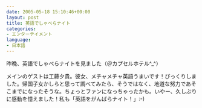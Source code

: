 ```yaml
---
date: 2005-05-18 15:10:46+00:00
layout: post
title: 英語でしゃべらナイト
categories:
- エンターテイメント
language:
- 日本語
---
```


昨晩、英語でしゃべらナイトを見ました（＠カプセルホテル^_^）

メインのゲストは工藤夕貴。彼女、メチャメチャ英語うまいです！びっくりしました。帰国子女かしらと思って調べてみたら、そうではなく、地道な努力であそこまでになったそうな。ちょっとファンになっちゃったかも。いやー、久しぶりに感動を憶えました！私も「英語をがんばらナイト！」:-)
